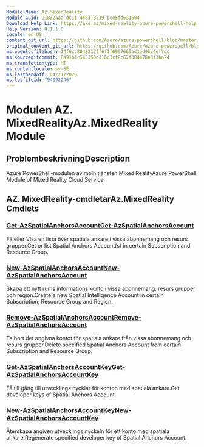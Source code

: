 ```yaml
---
Module Name: Az.MixedReality
Module Guid: 91832aaa-dc11-4583-8239-bce5fd531604
Download Help Link: https://aka.ms/mixed-reality-azure-powershell-help
Help Version: 0.1.1.0
Locale: en-US
content_git_url: https://github.com/Azure/azure-powershell/blob/master/src/MixedReality/MixedReality/help/Az.MixedReality.md
original_content_git_url: https://github.com/Azure/azure-powershell/blob/master/src/MixedReality/MixedReality/help/Az.MixedReality.md
ms.openlocfilehash: 14f6cc8048217ff6f1f0997669ad1ed9bc4ef7dc
ms.sourcegitcommit: 6a91b4c545350d316d3cf8c62f384478e3f3ba24
ms.translationtype: MT
ms.contentlocale: sv-SE
ms.lasthandoff: 04/21/2020
ms.locfileid: "94092246"
---
```

# <span data-ttu-id="9e56d-101">Modulen AZ. MixedReality</span><span class="sxs-lookup"><span data-stu-id="9e56d-101">Az.MixedReality Module</span></span>
## <span data-ttu-id="9e56d-102">Problembeskrivning</span><span class="sxs-lookup"><span data-stu-id="9e56d-102">Description</span></span>
<span data-ttu-id="9e56d-103">Azure PowerShell-modulen av moln tjänsten Mixed Reality</span><span class="sxs-lookup"><span data-stu-id="9e56d-103">Azure PowerShell Module of Mixed Reality Cloud Service</span></span>

## <span data-ttu-id="9e56d-104">AZ. MixedReality-cmdletar</span><span class="sxs-lookup"><span data-stu-id="9e56d-104">Az.MixedReality Cmdlets</span></span>
### [<span data-ttu-id="9e56d-105">Get-AzSpatialAnchorsAccount</span><span class="sxs-lookup"><span data-stu-id="9e56d-105">Get-AzSpatialAnchorsAccount</span></span>](Get-AzSpatialAnchorsAccount.md)
<span data-ttu-id="9e56d-106">Få eller Visa en lista över spatiala ankare i vissa abonnemang och resurs grupper.</span><span class="sxs-lookup"><span data-stu-id="9e56d-106">Get or list Spatial Anchors Account(s) in certain Subscription and Resource Group.</span></span>

### [<span data-ttu-id="9e56d-107">New-AzSpatialAnchorsAccount</span><span class="sxs-lookup"><span data-stu-id="9e56d-107">New-AzSpatialAnchorsAccount</span></span>](New-AzSpatialAnchorsAccount.md)
<span data-ttu-id="9e56d-108">Skapa ett nytt rums informations konto i vissa abonnemang, resurs grupper och region.</span><span class="sxs-lookup"><span data-stu-id="9e56d-108">Create a new Spatial Intelligence Account in certain Subscription, Resource Group and Region.</span></span>

### [<span data-ttu-id="9e56d-109">Remove-AzSpatialAnchorsAccount</span><span class="sxs-lookup"><span data-stu-id="9e56d-109">Remove-AzSpatialAnchorsAccount</span></span>](Remove-AzSpatialAnchorsAccount.md)
<span data-ttu-id="9e56d-110">Ta bort det angivna kontot för spatiala ankare från vissa abonnemang och resurs grupper.</span><span class="sxs-lookup"><span data-stu-id="9e56d-110">Delete specified Spatial Anchors Account from certain Subscription and Resource Group.</span></span>

### [<span data-ttu-id="9e56d-111">Get-AzSpatialAnchorsAccountKey</span><span class="sxs-lookup"><span data-stu-id="9e56d-111">Get-AzSpatialAnchorsAccountKey</span></span>](Get-AzSpatialAnchorsAccountKey.md)
<span data-ttu-id="9e56d-112">Få till gång till utvecklings nycklar för konton med spatiala ankare.</span><span class="sxs-lookup"><span data-stu-id="9e56d-112">Get developer keys of Spatial Anchors Account.</span></span>

### [<span data-ttu-id="9e56d-113">New-AzSpatialAnchorsAccountKey</span><span class="sxs-lookup"><span data-stu-id="9e56d-113">New-AzSpatialAnchorsAccountKey</span></span>](New-AzSpatialAnchorsAccountKey.md)
<span data-ttu-id="9e56d-114">Återskapa angiven utvecklings nyckeln för ett konto med spatiala ankare.</span><span class="sxs-lookup"><span data-stu-id="9e56d-114">Regenerate specified developer key of Spatial Anchors Account.</span></span>